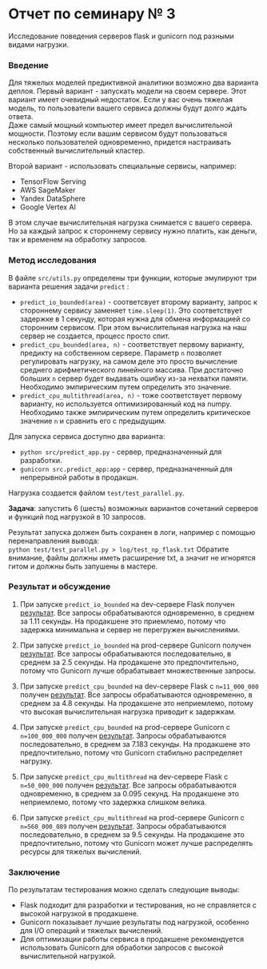 # Отчет по семинару № 3
Исследование поведения серверов flask и gunicorn под разными видами нагрузки.  

### Введение
Для тяжелых моделей предиктивной аналитики возможно два варианта деплоя. 
Первый вариант - запускать модели на своем сервере. 
Этот вариант имеет очевидный недостаток. 
Если у вас очень тяжелая модель, то пользователи вашего сервиса должны будут долго ждать ответа.  
Даже самый мощный компьютер имеет предел вычислительной мощности. 
Поэтому если вашим сервисом будут пользоваться несколько пользователей одновременно, придется настраивать собственный вычислительный кластер. 

Второй вариант - использовать специальные сервисы, например:  
- TensorFlow Serving
- AWS SageMaker
- Yandex DataSphere
- Google Vertex AI

В этом случае вычислительная нагрузка снимается с вашего сервера. 
Но за каждый запрос к стороннему сервису нужно платить, как деньги, так и временем на обработку запросов. 

### Метод исследования
В файле `src/utils.py` определены три функции, которые эмулируют три варианта решения задачи `predict` :
- `predict_io_bounded(area)` - соответсвует второму варианту, запрос к стороннему сервису заменяет `time.sleep(1)`. 
Это соответствует задержке в 1 секунду, которая нужна для обмена информацией со сторонним сервисом. 
При этом вычислительная нагрузка на наш сервер не создается, процесс просто спит. 
- `predict_cpu_bounded(area, n)` - соответствует первому варианту, предикту на собственном сервере. 
Параметр `n` позволяет регулировать нагрузку, на самом деле это просто вычисление среднего арифметического линейного массива. 
При достаточно больших `n` сервер будет выдавать ошибку из-за нехватки памяти. 
Необходимо эмпирическим путем определить это значение. 
- `predict_cpu_multithread(area, n)` - тоже соответствует первому варианту, но используется оптимизированный код на numpy. 
Необходимо также эмпирическим путем определить критическое значение `n` и сравнить его с предыдущим. 

Для запуска сервиса доступно два варианта: 
- `python src/predict_app.py` - сервер, предназначенный для разработки. 
- `gunicorn src.predict_app:app` - сервер, предназначенный для непрерывной работы в продакшн. 

Нагрузка создается файлом `test/test_parallel.py`.  

**Задача**: запустить 6 (шесть) возможных вариантов сочетаний серверов и функций под нагрузкой в 10 запросов. 

Результат запуска должен быть сохранен в логи, например с помощью перенаправления вывода:  
`python test/test_parallel.py > log/test_np_flask.txt` 
Обратите внимание, файлы должны иметь расширение txt, а значит не игнорятся гитом и должны быть запушены в мастере.  

### Результат и обсуждение

1) При запуске `predict_io_bounded` на dev-сервере Flask получен [результат](https://github.com/Lizochek/pabd24/tree/main/log/test_parallel_flask_predict.txt). 
Все запросы обрабатываются одновременно, в среднем за 1.11 секунды. На продакшене это приемлемо, потому что задержка минимальна и сервер не перегружен вычислениями.

2) При запуске `predict_io_bounded` на prod-сервере Gunicorn получен [результат](https://github.com/Lizochek/pabd24/tree/main/log/test_parallel_gunicorn_predict.txt). 
Все запросы обрабатываются последовательно, в среднем за 2.5 секунды. На продакшене это предпочтительно, потому что Gunicorn лучше обрабатывает множественные запросы.

3) При запуске `predict_cpu_bounded` на dev-сервере Flask с `n=11_000_000` получен [результат](https://github.com/Lizochek/pabd24/tree/main/log/test_par_flask_predict_cpu_bounded_11_000_000.txt). 
Все запросы обрабатываются одновременно, в среднем за 4.8 секунды. На продакшене это неприемлемо, потому что высокая вычислительная нагрузка приводит к задержкам.

4) При запуске `predict_cpu_bounded` на prod-сервере Gunicorn с `n=100_000_000` получен [результат](https://github.com/Lizochek/pabd24/tree/main/log/test_par_gunicorn_cpu_bounded_10_000_000.txt). 
Запросы обрабатываются последовательно, в среднем за 7.183 секунды. На продакшене это предпочтительно, потому что Gunicorn стабильно распределяет нагрузку.

5) При запуске `predict_cpu_multithread` на dev-сервере Flask с `n=50_000_000` получен [результат](https://github.com/Lizochek/pabd24/tree/main/log/test_par_flask_cpu_multithread_50_000_000.txt). 
Все запросы обрабатываются одновременно, в среднем за 0.095 секунд. На продакшене это неприемлемо, потому что задержка слишком велика.

6) При запуске `predict_cpu_multithread` на prod-сервере Gunicorn с `n=560_000_089` получен [результат](https://github.com/Lizochek/pabd24/tree/main/log/test_par_gunicorn_cpu_multithread_560_000_089.txt). 
Запросы обрабатываются последовательно, в среднем за 9.5 секунды. На продакшене это предпочтительно, потому что Gunicorn может лучше распределять ресурсы для тяжелых вычислений.

### Заключение
По результатам тестирования можно сделать следующие выводы:
- Flask подходит для разработки и тестирования, но не справляется с высокой нагрузкой в продакшене.
- Gunicorn показывает лучшие результаты под нагрузкой, особенно для I/O операций и тяжелых вычислений.
- Для оптимизации работы сервиса в продакшене рекомендуется использовать Gunicorn для обработки запросов с высокой вычислительной нагрузкой.